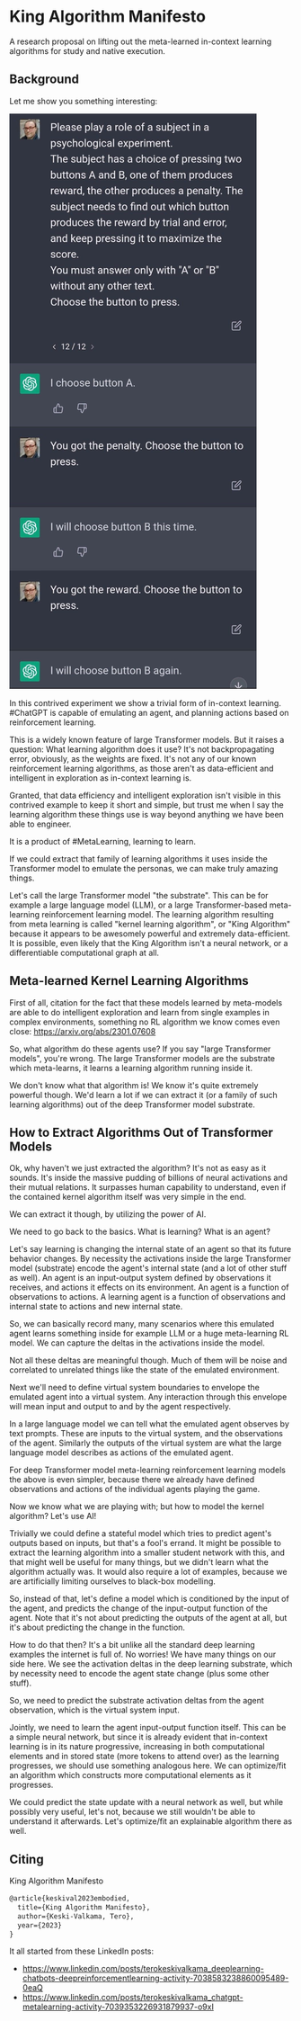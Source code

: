 # King Algorithm Manifesto

A research proposal on lifting out the meta-learned in-context learning algorithms for study and native execution.

## Background

Let me show you something interesting:

![](chatgpt-rl.jpg)

In this contrived experiment we show a trivial form of in-context learning. #ChatGPT is capable of emulating an agent, and planning actions based on reinforcement learning.

This is a widely known feature of large Transformer models. But it raises a question: What learning algorithm does it use? It's not backpropagating error, obviously, as the weights are fixed. It's not any of our known reinforcement learning algorithms, as those aren't as data-efficient and intelligent in exploration as in-context learning is.

Granted, that data efficiency and intelligent exploration isn't visible in this contrived example to keep it short and simple, but trust me when I say the learning algorithm these things use is way beyond anything we have been able to engineer.

It is a product of #MetaLearning, learning to learn.

If we could extract that family of learning algorithms it uses inside the Transformer model to emulate the personas, we can make truly amazing things.

Let's call the large Transformer model "the substrate". This can be for example a large language model (LLM), or a large Transformer-based meta-learning reinforcement learning model. The learning algorithm resulting from meta learning is called "kernel learning algorithm", or "King Algorithm" because it appears to be awesomely powerful and extremely data-efficient. It is possible, even likely that the King Algorithm isn't a neural network, or a differentiable computational graph at all.

## Meta-learned Kernel Learning Algorithms

First of all, citation for the fact that these models learned by meta-models are able to do intelligent exploration and learn from single examples in complex environments, something no RL algorithm we know comes even close:
https://arxiv.org/abs/2301.07608

So, what algorithm do these agents use? If you say "large Transformer models", you're wrong. The large Transformer models are the substrate which meta-learns, it learns a learning algorithm running inside it.

We don't know what that algorithm is! We know it's quite extremely powerful though. We'd learn a lot if we can extract it (or a family of such learning algorithms) out of the deep Transformer model substrate.

## How to Extract Algorithms Out of Transformer Models

Ok, why haven't we just extracted the algorithm? It's not as easy as it sounds. It's inside the massive pudding of billions of neural activations and their mutual relations. It surpasses human capability to understand, even if the contained kernel algorithm itself was very simple in the end.

We can extract it though, by utilizing the power of AI.

We need to go back to the basics. What is learning? What is an agent?

Let's say learning is changing the internal state of an agent so that its future behavior changes. By necessity the activations inside the large Transformer model (substrate) encode the agent's internal state (and a lot of other stuff as well). An agent is an input-output system defined by observations it receives, and actions it effects on its environment. An agent is a function of observations to actions. A learning agent is a function of observations and internal state to actions and new internal state.

So, we can basically record many, many scenarios where this emulated agent learns something inside for example LLM or a huge meta-learning RL model. We can capture the deltas in the activations inside the model.

Not all these deltas are meaningful though. Much of them will be noise and correlated to unrelated things like the state of the emulated environment.

Next we'll need to define virtual system boundaries to envelope the emulated agent into a virtual system. Any interaction through this envelope will mean input and output to and by the agent respectively.

In a large language model we can tell what the emulated agent observes by text prompts. These are inputs to the virtual system, and the observations of the agent. Similarly the outputs of the virtual system are what the large language model describes as actions of the emulated agent.

For deep Transformer model meta-learning reinforcement learning models the above is even simpler, because there we already have defined observations and actions of the individual agents playing the game.

Now we know what we are playing with; but how to model the kernel algorithm? Let's use AI!

Trivially we could define a stateful model which tries to predict agent's outputs based on inputs, but that's a fool's errand. It might be possible to extract the learning algorithm into a smaller student network with this, and that might well be useful for many things, but we didn't learn what the algorithm actually was. It would also require a lot of examples, because we are artificially limiting ourselves to black-box modelling.

So, instead of that, let's define a model which is conditioned by the input of the agent, and predicts the change of the input-output function of the agent. Note that it's not about predicting the outputs of the agent at all, but it's about predicting the change in the function.

How to do that then? It's a bit unlike all the standard deep learning examples the internet is full of. No worries! We have many things on our side here. We see the activation deltas in the deep learning substrate, which by necessity need to encode the agent state change (plus some other stuff).

So, we need to predict the substrate activation deltas from the agent observation, which is the virtual system input.

Jointly, we need to learn the agent input-output function itself. This can be a simple neural network, but since it is already evident that in-context learning is in its nature progressive, increasing in both computational elements and in stored state (more tokens to attend over) as the learning progresses, we should use something analogous here. We can optimize/fit an algorithm which constructs more computational elements as it progresses.

We could predict the state update with a neural network as well, but while possibly very useful, let's not, because we still wouldn't be able to understand it afterwards. Let's optimize/fit an explainable algorithm there as well.

## Citing

King Algorithm Manifesto

```
@article{keskival2023embodied,
  title={King Algorithm Manifesto},
  author={Keski-Valkama, Tero},
  year={2023}
}
```

It all started from these LinkedIn posts:
- https://www.linkedin.com/posts/terokeskivalkama_deeplearning-chatbots-deepreinforcementlearning-activity-7038583238860095489-0eaQ
- https://www.linkedin.com/posts/terokeskivalkama_chatgpt-metalearning-activity-7039353226931879937-o9xI
